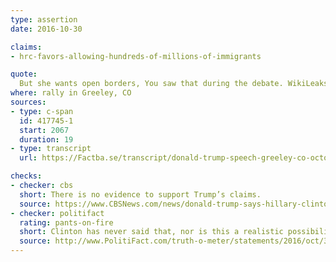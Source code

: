 ```yaml
---
type: assertion
date: 2016-10-30

claims:
- hrc-favors-allowing-hundreds-of-millions-of-immigrants

quote:
  But she wants open borders, You saw that during the debate. WikiLeaks got her again. She never talked about open borders. She wants open borders. We could have 600 million people pour into our country. Think of it. Once you have open borders like that, you don’t have a country anymore.
where: rally in Greeley, CO
sources:
- type: c-span
  id: 417745-1
  start: 2067
  duration: 19
- type: transcript
  url: https://Factba.se/transcript/donald-trump-speech-greeley-co-october-30-2016

checks:
- checker: cbs
  short: There is no evidence to support Trump’s claims.
  source: https://www.CBSNews.com/news/donald-trump-says-hillary-clinton-could-let-650-million-new-immigrants-into-u-s/
- checker: politifact
  rating: pants-on-fire
  short: Clinton has never said that, nor is this a realistic possibility.
  source: http://www.PolitiFact.com/truth-o-meter/statements/2016/oct/31/donald-trump/trump-says-clinton-would-bring-650-million-people-/
---
```

